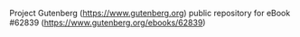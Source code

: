 Project Gutenberg (https://www.gutenberg.org) public repository for eBook #62839 (https://www.gutenberg.org/ebooks/62839)
